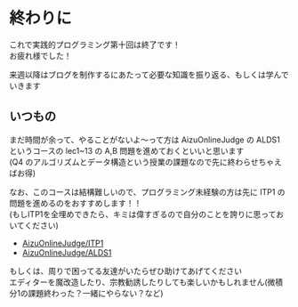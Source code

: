 # 終わりに

これで実践的プログラミング第十回は終了です！  
お疲れ様でした！

来週以降はブログを制作するにあたって必要な知識を振り返る、もしくは学んでいきます

## いつもの

まだ時間が余って、やることがないよ〜って方は AizuOnlineJudge の ALDS1 というコースの lec1~13 の A,B 問題を進めておくといいと思います  
(Q4 のアルゴリズムとデータ構造という授業の課題なので先に終わらせちゃえばお得)

なお、このコースは結構難しいので、プログラミング未経験の方は先に ITP1 の問題を進めるのをおすすめします！！  
(もしITP1を全埋めできたら、キミは偉すぎるので自分のことを誇りに思っておいてください)

- [AizuOnlineJudge/ITP1](https://onlinejudge.u-aizu.ac.jp/courses/lesson/2/ITP1/1)
- [AizuOnlineJudge/ALDS1](https://onlinejudge.u-aizu.ac.jp/courses/lesson/1/ALDS1/1)

もしくは、周りで困ってる友達がいたらぜひ助けてあげてください  
エディターを魔改造したり、宗教勧誘したりしても楽しいかもしれません(微積分1の課題終わった？一緒にやらない？など)

